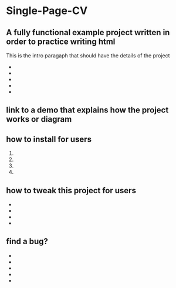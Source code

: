 # Single-Page-CV

## A fully functional example project written in order to  practice writing html

This is the intro paragaph that should have the details of the project

*
*
*
*
*

## link to a demo that explains how the project works or diagram

## how to install for users

1.
2.
3.
4.

## how to tweak this project for users

*   
*
*
*

## find a bug?

*
*
*
*
*
